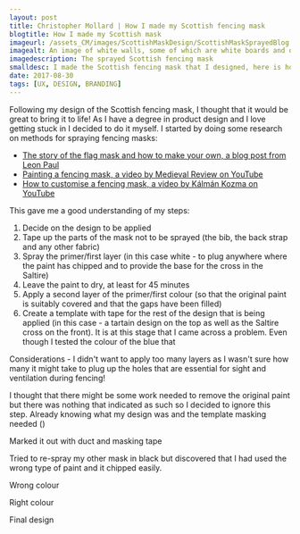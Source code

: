 ```yaml
---
layout: post
title: Christopher Mollard | How I made my Scottish fencing mask
blogtitle: How I made my Scottish mask
imageurl: /assets_CM/images/ScottishMaskDesign/ScottishMaskSprayedBlog.PNG
imagealt: An image of white walls, some of which are white boards and others which are not
imagedescription: The sprayed Scottish fencing mask
smalldesc: I made the Scottish fencing mask that I designed, here is how I did it and what I learned
date: 2017-08-30
tags: [UX, DESIGN, BRANDING]
---
```

<p>
Following my design of the Scottish fencing mask, I thought that it would be great to bring it to life!  As I have a degree in product design and I love getting stuck in I decided to do it myself. I started by doing some research on methods for spraying fencing masks:

<ul>
    <li><a href="https://www.leonpaul.com/blog/the-story-of-the-flag-mask-and-how-to-make-your-own/" target="_blank">The story of the flag mask and how to make your own, a blog post from Leon Paul</a></li>
    <li><a href="https://www.youtube.com/watch?v=Vm3IZgFvrBM" target="_blank">Painting a fencing mask, a video by Medieval Review on YouTube</a></li>
    <li><a href="https://www.youtube.com/watch?v=Sd4xcPezta0" target="_blank">How to customise a fencing mask, a video by Kálmán Kozma on YouTube</a></li>
</ul>

This gave me a good understanding of my steps:

<ol>
    <li>Decide on the design to be applied</li>
    <li>Tape up the parts of the mask not to be sprayed (the bib, the back strap and any other fabric)</li>
    <li>Spray the primer/first layer (in this case white - to plug anywhere where the paint has chipped and to provide the base for the cross in the Saltire)</li>
    <li>Leave the paint to dry, at least for 45 minutes</li>
    <li>Apply a second layer of the primer/first colour (so that the original paint is suitably covered and that the gaps have been filled)</li>
    <li>Create a template with tape for the rest of the design that is being applied (in this case - a tartain design on the top as well as the Saltire cross on the front).  It is at this stage that I came across a problem.  Even though I tested the colour of the blue that</li>
</ol>


Considerations - I didn't want to apply too many layers as I wasn't sure how many it might take to plug up the holes that are essential for sight and ventilation during fencing!

I thought that there might be some work needed to remove the original paint but there was nothing that indicated as such so I decided to ignore this step.  Already knowing what my design was and the template masking needed ()

Marked it out with duct and masking tape

Tried to re-spray my other mask in black but discovered that I had used the wrong type of paint and it chipped easily.

Wrong colour

Right colour

Final design
</p>